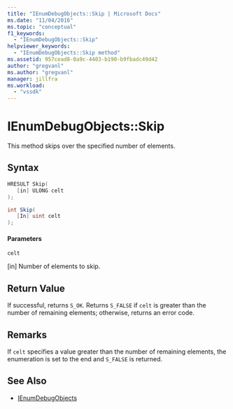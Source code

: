 ```yaml
---
title: "IEnumDebugObjects::Skip | Microsoft Docs"
ms.date: "11/04/2016"
ms.topic: "conceptual"
f1_keywords:
  - "IEnumDebugObjects::Skip"
helpviewer_keywords:
  - "IEnumDebugObjects::Skip method"
ms.assetid: 957cead8-0a9c-4403-b190-b9fbadc49d42
author: "gregvanl"
ms.author: "gregvanl"
manager: jillfra
ms.workload:
  - "vssdk"
---
```

# IEnumDebugObjects::Skip
This method skips over the specified number of elements.

## Syntax

```cpp
HRESULT Skip(
   [in] ULONG celt
);
```

```csharp
int Skip(
   [In] uint celt
);
```

#### Parameters
 `celt`

 [in] Number of elements to skip.

## Return Value
 If successful, returns `S_OK`. Returns `S_FALSE` if `celt` is greater than the number of remaining elements; otherwise, returns an error code.

## Remarks
 If `celt` specifies a value greater than the number of remaining elements, the enumeration is set to the end and `S_FALSE` is returned.

## See Also
- [IEnumDebugObjects](../../../extensibility/debugger/reference/ienumdebugobjects.md)